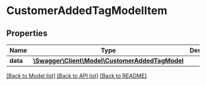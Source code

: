 # CustomerAddedTagModelItem

## Properties
Name | Type | Description | Notes
------------ | ------------- | ------------- | -------------
**data** | [**\Swagger\Client\Model\CustomerAddedTagModel**](CustomerAddedTagModel.md) |  | [optional] 


[[Back to Model list]](../README.md#documentation-for-models) [[Back to API list]](../README.md#documentation-for-api-endpoints) [[Back to README]](../README.md)


